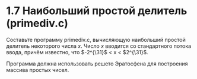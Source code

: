 # 1.7 Наибольший простой делитель (primediv.c)
Составьте программу primediv.c, вычисляющую наибольший простой делитель некоторого числа $x$. Число $x$ вводится со стандартного потока ввода, причём известно, что $-2^{\31}$ < x < $2^{\31}$.

Программа должна использовать решето Эратосфена для построения массива простых чисел.
